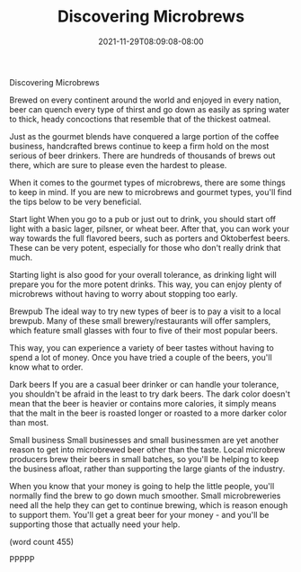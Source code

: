 ﻿---
title: "Discovering Microbrews"
date: 2021-11-29T08:09:08-08:00
description: "Microbrews Tips for Web Success"
featured_image: "/images/Microbrews.jpg"
tags: ["Microbrews"]
---

Discovering Microbrews

Brewed on every continent around the world and
enjoyed in every nation, beer can quench every type
of thirst and go down as easily as spring water
to thick, heady concoctions that resemble that of
the thickest oatmeal.

Just as the gourmet blends have conquered a large
portion of the coffee business, handcrafted brews
continue to keep a firm hold on the most serious
of beer drinkers.  There are hundreds of thousands
of brews out there, which are sure to please even
the hardest to please.

When it comes to the gourmet types of microbrews,
there are some things to keep in mind.  If you
are new to microbrews and gourmet types, you'll
find the tips below to be very beneficial.

Start light
When you go to a pub or just out to drink, you
should start off light with a basic lager, pilsner,
or wheat beer.  After that, you can work your way
towards the full flavored beers, such as porters
and Oktoberfest beers.  These can be very potent,
especially for those who don't really drink that
much.

Starting light is also good for your overall 
tolerance, as drinking light will prepare you for
the more potent drinks.  This way, you can enjoy
plenty of microbrews without having to worry 
about stopping too early.

Brewpub
The ideal way to try new types of beer is to pay
a visit to a local brewpub.  Many of these small
brewery/restaurants will offer samplers, which
feature small glasses with four to five of their
most popular beers.  

This way, you can experience a variety of beer
tastes without having to spend a lot of money.
Once you have tried a couple of the beers, you'll
know what to order.  

Dark beers
If you are a casual beer drinker or can handle 
your tolerance, you shouldn't be afraid in the
least to try dark beers.  The dark color doesn't
mean that the beer is heavier or contains more
calories, it simply means that the malt in the
beer is roasted longer or roasted to a more darker
color than most.

Small business
Small businesses and small businessmen are yet
another reason to get into microbrewed beer other
than the taste.  Local microbrew producers brew
their beers in small batches, so you'll be helping
to keep the business afloat, rather than supporting
the large giants of the industry.

When you know that your money is going to help the
little people, you'll normally find the brew to go
down much smoother.  Small microbreweries need 
all the help they can get to continue brewing, 
which is reason enough to support them.  You'll get
a great beer for your money - and you'll be 
supporting those that actually need your help.

(word count 455)

PPPPP
